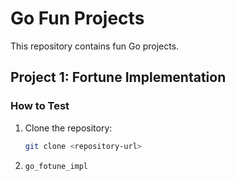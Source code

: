 # Go Fun Projects

This repository contains fun Go projects.  

## Project 1: Fortune Implementation

### How to Test
1. Clone the repository:
   ```bash
   git clone <repository-url>
2. ```bash
   go_fotune_impl
